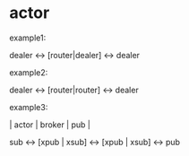 actor
=====
example1:

dealer <-> [router|dealer] <-> dealer

example2:

dealer <-> [router|router] <-> dealer

example3:

|      actor           |       broker    |  pub |

sub <-> [xpub | xsub] <-> [xpub | xsub] <-> pub


